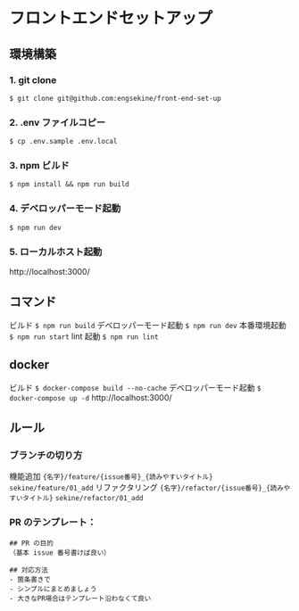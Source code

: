 # フロントエンドセットアップ

## 環境構築

### 1. git clone

`$ git clone git@github.com:engsekine/front-end-set-up`

### 2. .env ファイルコピー

`$ cp .env.sample .env.local`

### 3. npm ビルド

`$ npm install && npm run build`

### 4. デベロッパーモード起動

`$ npm run dev`

### 5. ローカルホスト起動

http://localhost:3000/

## コマンド

ビルド
`$ npm run build`
デベロッパーモード起動
`$ npm run dev`
本番環境起動
`$ npm run start`
lint 起動
`$ npm run lint`


## docker
ビルド
`$ docker-compose build --no-cache`
デベロッパーモード起動
`$ docker-compose up -d`
http://localhost:3000/

## ルール

### ブランチの切り方

機能追加
`{名字}/feature/{issue番号}_{読みやすいタイトル}`
`sekine/feature/01_add`
リファクタリング
`{名字}/refactor/{issue番号}_{読みやすいタイトル}`
`sekine/refactor/01_add`

### PR のテンプレート：

```
## PR の目的
（基本 issue 番号書けば良い）

## 対応方法
- 箇条書きで
- シンプルにまとめましょう
- 大きなPR場合はテンプレート沿わなくて良い
```
